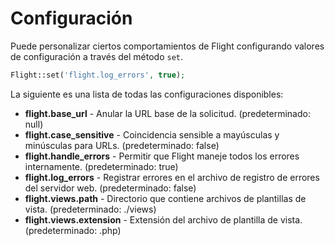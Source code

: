 # Configuración

Puede personalizar ciertos comportamientos de Flight configurando valores de configuración a través del método `set`.

```php
Flight::set('flight.log_errors', true);
```

La siguiente es una lista de todas las configuraciones disponibles:

- **flight.base_url** - Anular la URL base de la solicitud. (predeterminado: null)
- **flight.case_sensitive** - Coincidencia sensible a mayúsculas y minúsculas para URLs. (predeterminado: false)
- **flight.handle_errors** - Permitir que Flight maneje todos los errores internamente. (predeterminado: true)
- **flight.log_errors** - Registrar errores en el archivo de registro de errores del servidor web. (predeterminado: false)
- **flight.views.path** - Directorio que contiene archivos de plantillas de vista. (predeterminado: ./views)
- **flight.views.extension** - Extensión del archivo de plantilla de vista. (predeterminado: .php)